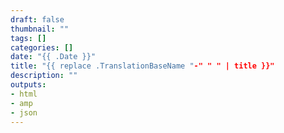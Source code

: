 ```yaml
---
draft: false
thumbnail: ""
tags: []
categories: []
date: "{{ .Date }}"
title: "{{ replace .TranslationBaseName "-" " " | title }}"
description: ""
outputs:
- html
- amp
- json
---
```

